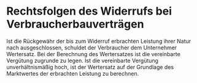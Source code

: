 # Rechtsfolgen des Widerrufs bei Verbraucherbauverträgen

Ist die Rückgewähr der bis zum Widerruf erbrachten Leistung ihrer Natur nach ausgeschlossen, schuldet der Verbraucher dem Unternehmer Wertersatz. Bei der Berechnung des Wertersatzes ist die vereinbarte Vergütung zugrunde zu legen. Ist die vereinbarte Vergütung unverhältnismäßig hoch, ist der Wertersatz auf der Grundlage des Marktwertes der erbrachten Leistung zu berechnen. 


